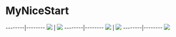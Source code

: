 # MyNiceStart
--------|--------
![](img/1.png) | ![](img/2.png)
 --------|--------
![](img/3.png) | ![](img/4.png)
--------|--------
![](img/5.png)
